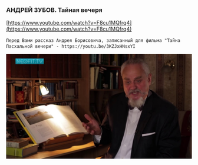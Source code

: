 
### АНДРЕЙ ЗУБОВ. Тайная вечеря



[https://www.youtube.com/watch?v=F8cu1MQfrq4](https://www.youtube.com/watch?v=F8cu1MQfrq4)

```
Перед Вами рассказ Андрея Борисовича, записанный для фильма "Тайна Пасхальной вечери" - https://youtu.be/3KZJxHNsxYI
```



![1695180786_andrei-zubov-tainaia-vecheria_F8cu1MQfrq4.jpg](1695180786_andrei-zubov-tainaia-vecheria_F8cu1MQfrq4.jpg)
